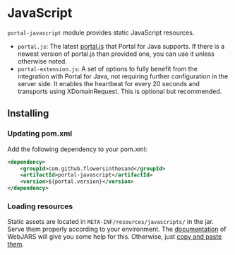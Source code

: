 # JavaScript
`portal-javascript` module provides static JavaScript resources.
* `portal.js`: The latest [portal.js](https://github.com/flowersinthesand/portal-java/blob/master/javascript/src/main/resources/META-INF/resources/javascripts/portal.js) that Portal for Java supports. If there is a newest version of portal.js than provided one, you can use it unless otherwise noted.
* `portal-extension.js`: A set of options to fully benefit from the integration with Portal for Java, not requiring further configuration in the server side. It enables the heartbeat for every 20 seconds and transports using XDomainRequest. This is optional but recommended.
 
## Installing
### Updating pom.xml
Add the following dependency to your pom.xml:
```xml
<dependency>
    <groupId>com.github.flowersinthesand</groupId>
    <artifactId>portal-javascript</artifactId>
    <version>${portal.version}</version>
</dependency>
```

### Loading resources
Static assets are located in `META-INF/resources/javascripts/` in the jar. Serve them properly according to your environment. The [documentation](http://www.webjars.org/documentation) of WebJARS will give you some help for this. Otherwise, just [copy and paste them](https://github.com/flowersinthesand/portal-java/tree/master/javascript/src/main/resources/META-INF/resources/javascripts).